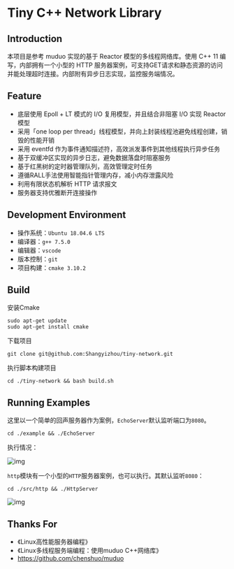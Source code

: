 # Tiny C++ Network Library

## Introduction

本项目是参考 muduo 实现的基于 Reactor 模型的多线程网络库。使用 C++ 11 编写，内部拥有一个小型的 HTTP 服务器案例，可支持GET请求和静态资源的访问并能处理超时连接。内部附有异步日志实现，监控服务端情况。

## Feature

- 底层使用 Epoll + LT 模式的 I/O 复用模型，并且结合非阻塞 I/O  实现 Reactor 模型
- 采用「one loop per thread」线程模型，并向上封装线程池避免线程创建，销毁的性能开销
- 采用 eventfd 作为事件通知描述符，高效派发事件到其他线程执行异步任务
- 基于双缓冲区实现的异步日志，避免数据落盘时阻塞服务
- 基于红黑树的定时器管理队列，高效管理定时任务
- 遵循RALL手法使用智能指针管理内存，减小内存泄露风险
- 利用有限状态机解析 HTTP 请求报文
- 服务器支持优雅断开连接操作

## Development Environment

- 操作系统：`Ubuntu 18.04.6 LTS`
- 编译器：`g++ 7.5.0`
- 编辑器：`vscode`
- 版本控制：`git`
- 项目构建：`cmake 3.10.2`

## Build

安装Cmake

```shell
sudo apt-get update
sudo apt-get install cmake
```

下载项目

```shell
git clone git@github.com:Shangyizhou/tiny-network.git
```

执行脚本构建项目

```shell
cd ./tiny-network && bash build.sh
```

## Running Examples

这里以一个简单的回声服务器作为案例，`EchoServer`默认监听端口为`8080`。

```shell
cd ./example && ./EchoServer
```

执行情况：

![img](https://cdn.nlark.com/yuque/0/2022/png/26752078/1663561528671-14461537-2593-4d52-b8da-da0c79248374.png)

`http`模块有一个小型的`HTTP`服务器案例，也可以执行。其默认监听`8080`：

```shell
cd ./src/http && ./HttpServer
```

![img](https://cdn.nlark.com/yuque/0/2022/png/26752078/1663577836134-85f389cc-a3ac-4b55-8bb8-05d751633e39.png)

## Thanks For
- 《Linux高性能服务器编程》
- 《Linux多线程服务端编程：使用muduo C++网络库》
- https://github.com/chenshuo/muduo